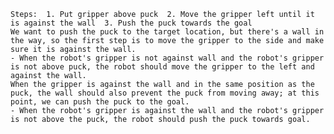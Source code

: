 
    Steps:  1. Put gripper above puck  2. Move the gripper left until it is against the wall  3. Push the puck towards the goal
    We want to push the puck to the target location, but there's a wall in the way, so the first step is to move the gripper to the side and make sure it is against the wall. 
    - When the robot's gripper is not against wall and the robot's gripper is not above puck, the robot should move the gripper to the left and against the wall.
    When the gripper is against the wall and in the same position as the puck, the wall should also prevent the puck from moving away; at this point, we can push the puck to the goal. 
    - When the robot's gripper is against the wall and the robot's gripper is not above the puck, the robot should push the puck towards goal.